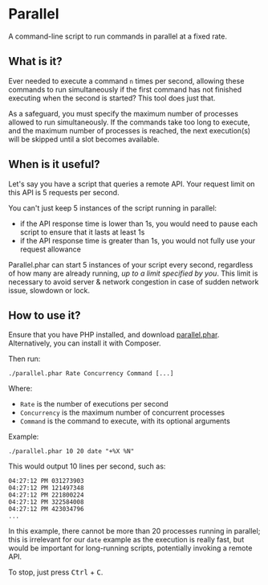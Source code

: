# Parallel

A command-line script to run commands in parallel at a fixed rate.

## What is it?

Ever needed to execute a command `n` times per second, allowing these commands to run simultaneously if the first command
has not finished executing when the second is started? This tool does just that.
 
As a safeguard, you must specify the maximum number of processes allowed to run simultaneously. If the commands take
too long to execute, and the maximum number of processes is reached, the next execution(s) will be skipped until
a slot becomes available.

## When is it useful?

Let's say you have a script that queries a remote API. Your request limit on this API is 5 requests per second.

You can't just keep 5 instances of the script running in parallel:

- if the API response time is lower than 1s, you would need to pause each script to ensure that it lasts at least 1s
- if the API response time is greater than 1s, you would not fully use your request allowance

Parallel.phar can start 5 instances of your script every second, regardless of how many are already running, *up to a limit specified by you*. This limit is necessary to avoid server & network congestion in case of sudden network issue, slowdown or lock.

## How to use it?

Ensure that you have PHP installed, and download [parallel.phar](https://github.com/BenMorel/parallel/blob/master/bin/parallel.phar?raw=true).
Alternatively, you can install it with Composer.

Then run:

    ./parallel.phar Rate Concurrency Command [...]

Where:

- `Rate` is the number of executions per second
- `Concurrency` is the maximum number of concurrent processes
- `Command` is the command to execute, with its optional arguments

Example:

    ./parallel.phar 10 20 date "+%X %N"

This would output 10 lines per second, such as:

    04:27:12 PM 031273903
    04:27:12 PM 121497348
    04:27:12 PM 221800224
    04:27:12 PM 322584008
    04:27:12 PM 423034796
    ...

In this example, there cannot be more than 20 processes running in parallel; this is irrelevant for our `date` example as the execution is really fast, but would be important for long-running scripts, potentially invoking a remote API.

To stop, just press <kbd>Ctrl</kbd> + <kbd>C</kbd>.
